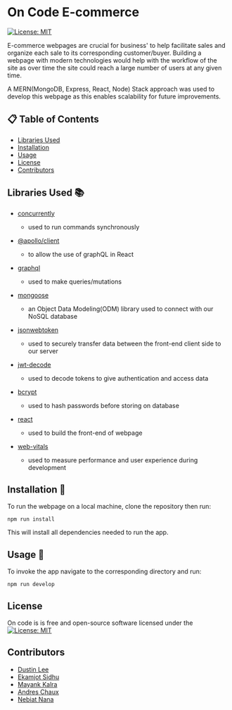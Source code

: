 # On Code E-commerce 
[![License: MIT](https://img.shields.io/badge/License-MIT-yellow.svg)](https://opensource.org/licenses/MIT)

E-commerce webpages are crucial for business' to help facilitate sales and organize each sale to its corresponding customer/buyer. Building a webpage with modern technologies would help with the workflow of the site as over time the site could reach a large number of users at any given time. 

A MERN(MongoDB, Express, React, Node) Stack approach was used to develop this webpage as this enables scalability for future improvements. 

## 📋 Table of Contents

- [Libraries Used](#libraries-used-📚)
- [Installation](#installation-💾)
- [Usage](#usage-🤹)
- [License](#license)  
- [Contributors](#contributors)   

## Libraries Used 📚

- [concurrently](https://www.npmjs.com/package/concurrently)
    - used to run commands synchronously 
      
- [@apollo/client](https://www.npmjs.com/package/@apollo/client)
    - to allow the use of graphQL in React  
      
- [graphql](https://www.npmjs.com/package/graphql)
    - used to make queries/mutations
      
- [mongoose](https://www.npmjs.com/package/mongoose)
    - an Object Data Modeling(ODM) library used to connect with our NoSQL database
      
- [jsonwebtoken](https://www.npmjs.com/package/jsonwebtoken)
    - used to securely transfer data between the front-end client side to our server
      
- [jwt-decode](https://www.npmjs.com/package/jwt-decode)
    - used to decode tokens to give authentication and access data
      
- [bcrypt](https://www.npmjs.com/package/bcrypt)
    - used to hash passwords before storing on database
      
- [react](https://www.npmjs.com/package/react)
    - used to build the front-end of webpage
      
- [web-vitals](https://www.npmjs.com/package/web-vitals)
    - used to measure performance and user experience during development
      

## Installation 💾

To run the webpage on a local machine, clone the repository then run:
```
npm run install
```         
This will install all dependencies needed to run the app. 

## Usage 🤹
To invoke the app navigate to the corresponding directory and run:
```
npm run develop
```

## License

On code is  is free and open-source software licensed under the [![License: MIT](https://img.shields.io/badge/License-MIT-yellow.svg)](https://opensource.org/licenses/MIT)


## Contributors 

* [Dustin Lee](https://github.com/DustinLee0)
* [Ekamjot Sidhu](https://github.com/EkamjotSidhu)
* [Mayank Kalra](https://github.com/MayankKalra96)
* [Andres Chaux](https://github.com/andres192x)
* [Nebiat Nana](https://github.com/NebiatHNana)
